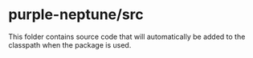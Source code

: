 # purple-neptune/src

This folder contains source code that will automatically be added to the classpath when
the package is used.
